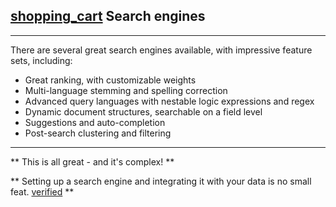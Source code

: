 ## [shopping_cart](mdi) Search engines
---

There are several great search engines available, with impressive feature sets, including:

- Great ranking, with customizable weights
- Multi-language stemming and spelling correction
- Advanced query languages with nestable logic expressions and regex
- Dynamic document structures, searchable on a field level
- Suggestions and auto-completion
- Post-search clustering and filtering

---

** This is all great - and it's complex! **

** Setting up a search engine and integrating it with your data is no small feat. [verified](mdi:mid:24) **
